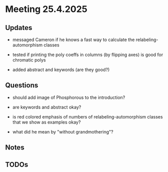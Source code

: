 # Meeting 25.4.2025 

## Updates

- messaged Cameron if he knows a fast way to calculate the relabeling-automorphism classes

- tested if printing the poly coeffs in columns (by flipping axes) is good for chromatic polys

- added abstract and keywords (are they good?)

## Questions

- should add image of Phosphorous to the introduction?

- are keywords and abstract okay?

- is red colored emphasis of numbers of relabeling-automorphism classes that we show as examples okay?

- what did he mean by "without grandmothering"?

## Notes

## TODOs